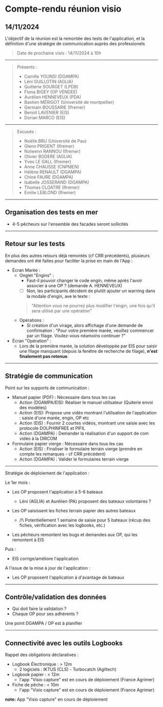 # Compte-rendu réunion visio
## 14/11/2024

L'objectif de la réunion est la remontée des tests de l'application,
et la définition d'une stratégie de communication auprès des professionels  

> Date de prochaine visio : 14/11/2024 à 10h

---

> Présents :
>
> - Camille YOUNSI (DGAMPA)
> - Léni GUILLOTIN (AGLIA)
> - Quitterie SOURGET (LPDB)
> - Fiona BIGEY (OP VENDEE)
> - Aurélien HENNEVEUX (PDA)
> - Bastien MÉRIGOT (Université de montpellier)
> - Germain BOUSSARIE (Ifremer)
> - Benoit LAVENIER (EIS)
> - Dorian MARCO (EIS)

---

> Excusés :
>
> - Noëlle BRU (Université de Pau)
> - Glenn PRIGENT (Ifremer)
> - Nolwenn RANNOU (Ifremer)
> - Olivier BODERE (AGLIA)
> - Yves LE GALL (Ifremer)
> - Anne CHAUSSE (CNPMEN)
> - Hélène RENAULT (DGAMPA)
> - Chloé FAURE (DGAMPA)
> - Isabelle JOSSERAND (DGAMPA)
> - Thomas CLOATRE (Ifremer)
> - Emilie LEBLOND (Ifremer)

---
## Organisation des tests en mer

- 4-5 pêcheurs sur l'ensemble des facades seront sollicités

---
## Retour sur les tests

En plus des autres retours déjà remontés (cf CRR précédents), 
plusieurs demandes ont été faites pour faciliter la prise en main de l'App :

- Écran Marée :
  - Onglet "Engins" : 
    - Faut-il pouvoir changer le code engin, même après l'avoir associer à une OP ? (demande A. HENNEVEUX)
    - [ ] Non, les participants décident de plutôt ajouter un warning dans la modale d'engin, ave le texte : 
    > "Attention vous ne pourrez plus modifier l'engin, une fois qu'il sera utilisé par une opération"   
  - Opérations : 
    - Si création d'un virage, alors affichage d'une demande de confirmation : 
      "Pour votre première marée, veuillez commencer par un filage. Voulez-vous néamoins continuer ?"
- Écran "Opération" :
  - Lors de la première marée, la solution développée par EIS pour saisir une filage manquant (depuis la fenêtre de recherche de filage), **n'est finalement pas retenue**.  

---
## Stratégie de communication

Point sur les supports de communication :

- Manuel papier (PDF) : Nécessaire dans tous les cas
  - Action (DGAMPA/EIS): Réaliser le manuel utilisateur (Quiterie envoi des modèles)
  - Action (EIS): Propose une vidéo montrant l'utilisation de l'application : saisie d'une marée, engin, OP etc
  - Action (EIS) : Fournir 2 courtes vidéos, montrant une saisie avec les protocole DOLPHINFREE et PIFIL
  - Action (DGAMPA) : Demander la réalisation d'un support de com vidéo à la DIRCOM 
- Formulaire papier vierge : Nécessaire dans tous les cas
  - Action (EIS) : Finaliser le formulaire terrain vierge (prendre en compte les remarques - cf CRR précédent)
  - Action (DGAMPA) : Valider le formulaires terrain vierge

---

Stratégie de déploiement de l'application :

Le 1er mois : 
- Les OP proposent l'application à 5-6 bateaux
  - Léni (AGLIA) et Aurélien (PA) proposent des bateaux volontaires ? 
- Les OP saisissent les fiches terrain papier des autres bateaux
  - /!\ Potentiellement 1 semaine de saisie pour 5 bateaux (récup des fiches, vérification avec les logbooks, etc.)

- Les pêcheurs remontent les bugs et demandes aux OP, qui les remontent à EIS

Puis :
- EIS corrige/améliore l'application

A l'issue de la mise à jour de l'application :
- Les OP proposent l'application à d'avantage de bateaux

---

##  Contrôle/validation des données

- Qui doit faire la validation ?
- Chaque OP pour ses adhérents ?

Une point DGAMPA / OP est à planifier

---

## Connectivité avec les outils Logbooks

Rappel des obligations déclaratives : 
- Logbook Électronique : > 12m 
  - 2 logiciels : IKTUS (CLS) - Turbocatch (Agiltech)
- Logbook papier : < 12m
  - l'app "Visio capture" est en cours de déploiement (France Agrimer) 
- Fiche de pêche : < 10m
  - l'app "Visio capture" est en cours de déploiement (France Agrimer)


__note:__ App "Visio capture" en cours de déploiement
